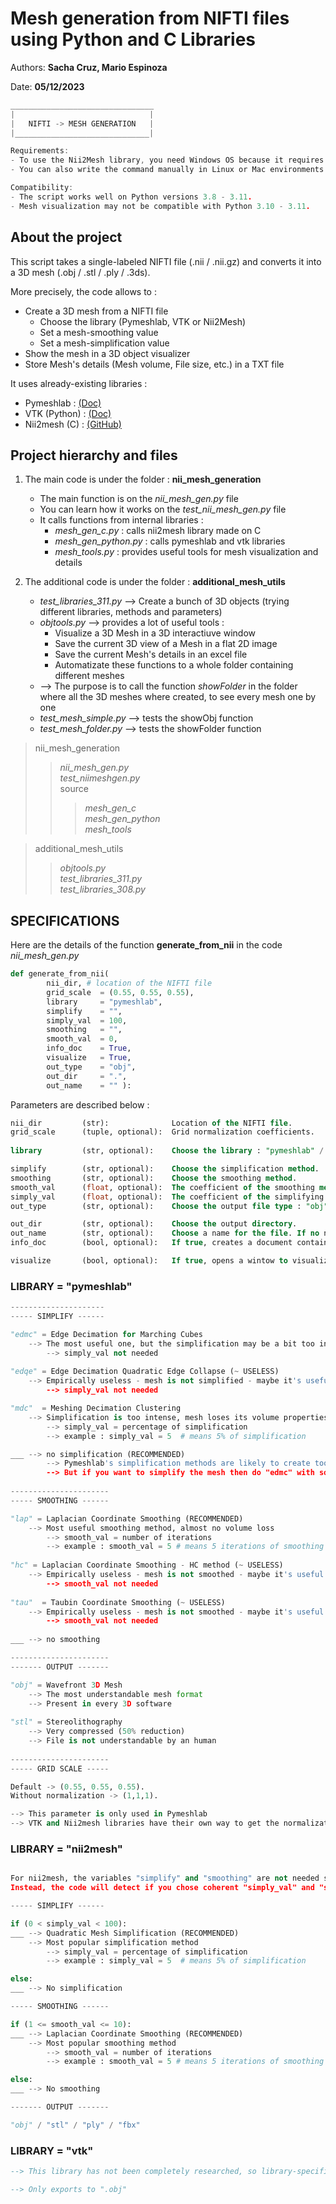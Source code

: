 # Mesh generation from NIFTI files using Python and C Libraries

Authors: **Sacha Cruz, Mario Espinoza**

Date: **05/12/2023**
```c
________________________________
|                              |
|   NIFTI -> MESH GENERATION   |
|______________________________|

Requirements:
- To use the Nii2Mesh library, you need Windows OS because it requires Command Prompt.
- You can also write the command manually in Linux or Mac environments. (See the nii2mesh section)

Compatibility:
- The script works well on Python versions 3.8 - 3.11.
- Mesh visualization may not be compatible with Python 3.10 - 3.11.
```

## About the project

This script takes a single-labeled NIFTI file (.nii / .nii.gz) and converts it into a 3D mesh (.obj / .stl / .ply / .3ds). 

More precisely, the code allows to :
* Create a 3D mesh from a NIFTI file
    * Choose the library (Pymeshlab, VTK or Nii2Mesh)
    * Set a mesh-smoothing value 
    * Set a mesh-simplification value
* Show the mesh in a 3D object visualizer
* Store Mesh's details (Mesh volume, File size, etc.) in a TXT file


It uses already-existing libraries :
- Pymeshlab : [(Doc)](myLib/README.md)
- VTK (Python) : [(Doc)](myLib/README.md)
- Nii2mesh (C) : [(GitHub)](myLib/README.md)

## Project hierarchy and files

1. The main code is under the folder : **nii_mesh_generation** 
    * The main function is on the _*nii_mesh_gen.py*_ file
    * You can learn how it works on the _*test_nii_mesh_gen.py*_ file
    * It calls functions from internal libraries :
        * *mesh_gen_c.py* : calls nii2mesh library made on C
        * *mesh_gen_python.py* : calls pymeshlab and vtk libraries
        * *mesh_tools.py* : provides useful tools for mesh visualization and details

2. The additional code is under the folder : **additional_mesh_utils** 
    * _*test_libraries_311.py*_ --> Create a bunch of 3D objects (trying different libraries, methods and parameters)
    * _*objtools.py*_ --> provides a lot of useful tools :
        * Visualize a 3D Mesh in a 3D interactiuve window
        * Save the current 3D view of a Mesh in a flat 2D image
        * Save the current Mesh's details in an excel file
        * Automatizate these functions to a whole folder containing different meshes
    * --> The purpose is to call the function _*showFolder*_ in the folder where all the 3D meshes where created, to see every mesh one by one
    * _*test_mesh_simple.py*_ --> tests the showObj function
    * _*test_mesh_folder.py*_ --> tests the showFolder function

> nii_mesh_generation
> > *_nii_mesh_gen.py_* <br>
> > _test_niimeshgen.py_ <br>
> > source
> > > _mesh_gen_c_ <br>
> > > _mesh_gen_python_ <br>
> > > _mesh_tools_ <br>

> additional_mesh_utils <br>
> > *_objtools.py_* <br>
> > _test_libraries_311.py_ <br>
> > *_test_libraries_308.py_* <br>


## SPECIFICATIONS 

Here are the details of the function **generate_from_nii** in the code _nii_mesh_gen.py_

```python
def generate_from_nii(
        nii_dir, # location of the NIFTI file
        grid_scale  = (0.55, 0.55, 0.55),
        library     = "pymeshlab", 
        simplify    = "", 
        simply_val  = 100,
        smoothing   = "", 
        smooth_val  = 0,
        info_doc    = True,
        visualize   = True,
        out_type    = "obj",
        out_dir     = ".",
        out_name    = "" ):
```

Parameters are described below :

```sql   
nii_dir         (str):              Location of the NIFTI file.
grid_scale      (tuple, optional):  Grid normalization coefficients.
             
library         (str, optional):    Choose the library : "pymeshlab" / "nii2mesh" / "vtk".

simplify        (str, optional):    Choose the simplification method.           (DEPENDS OF THE LIBRARY)
smoothing       (str, optional):    Choose the smoothing method.                (DEPENDS OF THE LIBRARY)
smooth_val      (float, optional):  The coefficient of the smoothing method.    (DEPENDS OF THE LIBRARY)
simply_val      (float, optional):  The coefficient of the simplifying method.  (DEPENDS OF THE LIBRARY)
out_type        (str, optional):    Choose the output file type : "obj" / "stl".(DEPENDS OF THE LIBRARY)

out_dir         (str, optional):    Choose the output directory.
out_name        (str, optional):    Choose a name for the file. If no name is chosen, the default name is made using the other parameters.
info_doc        (bool, optional):   If true, creates a document containing useful information. (Volume, file size, volumetric error, ...)

visualize       (bool, optional):   If true, opens a wintow to visualize the 3D mesh after creating it.
```

### LIBRARY = "pymeshlab"

```python
---------------------
----- SIMPLIFY ------

"edmc" = Edge Decimation for Marching Cubes 
    --> The most useful one, but the simplification may be a bit too intense
        --> simply_val not needed
        
"edqe" = Edge Decimation Quadratic Edge Collapse (~ USELESS)  
    --> Empirically useless - mesh is not simplified - maybe it's useful for non-marching cubes meshes
        --> simply_val not needed

"mdc"  = Meshing Decimation Clustering            
    --> Simplification is too intense, mesh loses its volume properties
        --> simply_val = percentage of simplification
        --> example : simply_val = 5  # means 5% of simplification

___ --> no simplification (RECOMMENDED)
        --> Pymeshlab's simplification methods are likely to create too much volume loss... 
        --> But if you want to simplify the mesh then do "edmc" with some smoothing ("lap", 5)
        
----------------------
----- SMOOTHING ------

"lap" = Laplacian Coordinate Smoothing (RECOMMENDED)
    --> Most useful smoothing method, almost no volume loss
        --> smooth_val = number of iterations
        --> example : smooth_val = 5 # means 5 iterations of smoothing
    
"hc" = Laplacian Coordinate Smoothing - HC method (~ USELESS)  
    --> Empirically useless - mesh is not smoothed - maybe it's useful for non-marching cubes meshes
        --> smooth_val not needed
    
"tau"  = Taubin Coordinate Smoothing (~ USELESS)      
    --> Empirically useless - mesh is not smoothed - maybe it's useful for non-marching cubes meshes
        --> smooth_val not needed
        
___ --> no smoothing 

----------------------
------- OUTPUT -------

"obj" = Wavefront 3D Mesh 
    --> The most understandable mesh format
    --> Present in every 3D software
    
"stl" = Stereolithography
    --> Very compressed (50% reduction)
    --> File is not understandable by an human
    
----------------------
----- GRID SCALE -----

Default -> (0.55, 0.55, 0.55). 
Without normalization -> (1,1,1).

--> This parameter is only used in Pymeshlab
--> VTK and Nii2mesh libraries have their own way to get the normalization of the labelmap, so grid_scale is not needed.

```


### LIBRARY = "nii2mesh"

```python

For nii2mesh, the variables "simplify" and "smoothing" are not needed since there's only one method for each one.
Instead, the code will detect if you chose coherent "simply_val" and "smooth_val" values

----- SIMPLIFY ------

if (0 < simply_val < 100):
___ --> Quadratic Mesh Simplification (RECOMMENDED)
    --> Most popular simplification method
        --> simply_val = percentage of simplification
        --> example : simply_val = 5  # means 5% of simplification

else:
___ --> No simplification 

----- SMOOTHING ------

if (1 <= smooth_val <= 10):
___ --> Laplacian Coordinate Smoothing (RECOMMENDED)
    --> Most popular smoothing method
        --> smooth_val = number of iterations
        --> example : smooth_val = 5 # means 5 iterations of smoothing

else:
___ --> No smoothing 

------- OUTPUT -------

"obj" / "stl" / "ply" / "fbx"

```

### LIBRARY = "vtk"

```sql
--> This library has not been completely researched, so library-specific parameters are unused

--> Only exports to ".obj"

```
